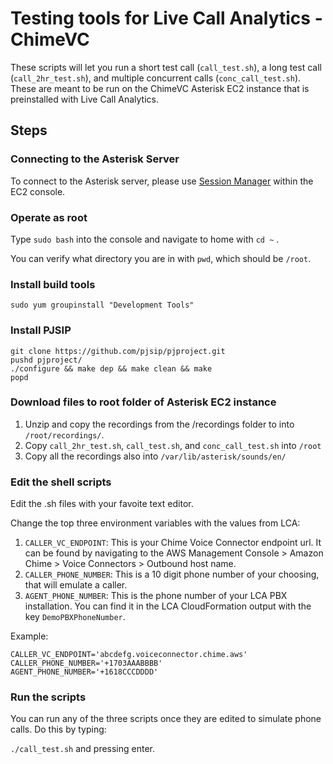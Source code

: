 # Testing tools for Live Call Analytics - ChimeVC

These scripts will let you run a short test call (`call_test.sh`), a long test call (`call_2hr_test.sh`), and multiple concurrent calls (`conc_call_test.sh`). These are meant to be run on the ChimeVC Asterisk EC2 instance that is preinstalled with Live Call Analytics.

## Steps

### Connecting to the Asterisk Server
To connect to the Asterisk server, please use [Session Manager](https://docs.aws.amazon.com/AWSEC2/latest/UserGuide/session-manager.html) within the EC2 console.

### Operate as root

Type `sudo bash` <enter> into the console and navigate to home with `cd ~` <enter>.

You can verify what directory you are in with `pwd`, which should be `/root`.

### Install build tools

`sudo yum groupinstall "Development Tools"`

### Install PJSIP

```shell
git clone https://github.com/pjsip/pjproject.git
pushd pjproject/
./configure && make dep && make clean && make
popd

```

### Download files to root folder of Asterisk EC2 instance

1. Unzip and copy the recordings from the /recordings folder to into `/root/recordings/`.
2. Copy `call_2hr_test.sh`, `call_test.sh`, and `conc_call_test.sh` into `/root`
3. Copy all the recordings also into `/var/lib/asterisk/sounds/en/`

### Edit the shell scripts

Edit the .sh files with your favoite text editor.

Change the top three environment variables with the values from LCA:

1. `CALLER_VC_ENDPOINT`: This is your Chime Voice Connector endpoint url. It can be found by navigating to the AWS Management Console > Amazon Chime > Voice Connectors > Outbound host name.
2. `CALLER_PHONE_NUMBER`: This is a 10 digit phone number of your choosing, that will emulate a caller.
3. `AGENT_PHONE_NUMBER`: This is the phone number of your LCA PBX installation. You can find it in the LCA CloudFormation output with the key `DemoPBXPhoneNumber`.

Example:
```shell
CALLER_VC_ENDPOINT='abcdefg.voiceconnector.chime.aws'
CALLER_PHONE_NUMBER='+1703AAABBBB'
AGENT_PHONE_NUMBER='+1618CCCDDDD' 
```

### Run the scripts

You can run any of the three scripts once they are edited to simulate phone calls. Do this by typing:

`./call_test.sh` and pressing enter.